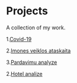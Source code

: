 # Projects
A collection of my work.

1.[Covid-19](https://github.com/Inga1973/project2/blob/master/Covid-19.pbix)

2.[Imones veiklos ataskaita](https://github.com/Inga1973/project2/blob/master/Imones%20veiklos%20ataskaita.pbix)

3.[Pardavimu analyze](https://github.com/Inga1973/project2/blob/master/Pardavimu%20analize.pbix)

2.[Hotel analize](https://github.com/Inga1973/Projects/blob/main/hotel%20analize.ipynb)
